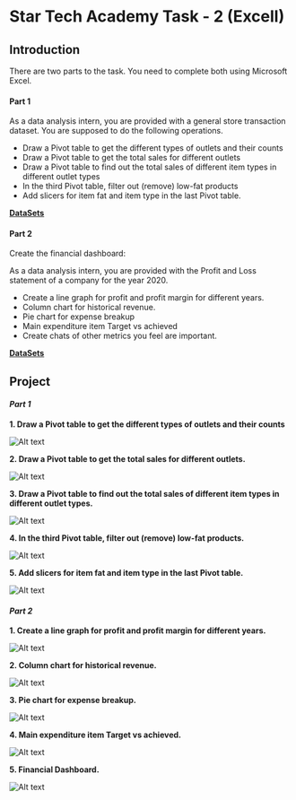 # **Star Tech Academy Task - 2 (Excell)**


## Introduction

There are two parts to the task. You need to complete both using Microsoft Excel.

#### Part 1

As a data analysis intern, you are provided with a general store transaction dataset. You are supposed to do the following operations.

* Draw a Pivot table to get the different types of outlets and their counts
* Draw a Pivot table to get the total sales for different outlets
* Draw a Pivot table to find out the total sales of different item types in different outlet types
* In the third Pivot table, filter out (remove) low-fat products 
* Add slicers for item fat and item type in the last Pivot table.

[**DataSets**](https://docs.google.com/spreadsheets/d/1tCGKSbCRXgh8ElkvC_7iNJeMw53atXiP/edit?usp=sharing&ouid=106115340208586563833&rtpof=true&sd=true)


#### Part 2

Create the financial dashboard:

As a data analysis intern, you are provided with the Profit and Loss statement of a company for the year 2020.

* Create a line graph for profit and profit margin for different years.
* Column chart for historical revenue. 
* Pie chart for expense breakup
* Main expenditure item Target vs achieved
* Create chats of other metrics you feel are important.


[**DataSets**](https://docs.google.com/spreadsheets/d/1PHoXC4VvkghGKLZtvCknkYfUt85232Lj/edit?usp=sharing&ouid=106115340208586563833&rtpof=true&sd=true)


## **Project**

#### *__Part 1__*

**1. Draw a Pivot table to get the different types of outlets and their counts**

![Alt text](https://github.com/Ayush05-pixel/Excell-Analysis/blob/main/Pivot_Table_Img/Types%20of%20outlets%20and%20their%20counts.png)


**2. Draw a Pivot table to get the total sales for different outlets.**

![Alt text](https://github.com/Ayush05-pixel/Excell-Analysis/blob/main/Pivot_Table_Img/Total%20sales%20for%20different%20outlets.png)

**3. Draw a Pivot table to find out the total sales of different item types in different outlet types.**

![Alt text](https://github.com/Ayush05-pixel/Excell-Analysis/blob/main/Pivot_Table_Img/Total%20sales%20of%20different%20item%20types%20in%20different%20outlet%20types.png)

**4. In the third Pivot table, filter out (remove) low-fat products.**

![Alt text](https://github.com/Ayush05-pixel/Excell-Analysis/blob/main/Pivot_Table_Img/Filter%20out%20(remove)%20low-fat%20products.png)

**5. Add slicers for item fat and item type in the last Pivot table.**

![Alt text](https://github.com/Ayush05-pixel/Excell-Analysis/blob/main/Pivot_Table_Img/Add%20slicers%20for%20item%20fat%20and%20item%20type%20in%20the%20last%20Pivot%20table.png)





#### *__Part 2__*

**1. Create a line graph for profit and profit margin for different years.**


![Alt text](https://github.com/Ayush05-pixel/Excell-Analysis/blob/main/Financial%20Dashboard_Img/line%20graph.png)


**2. Column chart for historical revenue.**

![Alt text](https://github.com/Ayush05-pixel/Excell-Analysis/blob/main/Financial%20Dashboard_Img/chart%20for%20historical%20revenue..png)

**3. Pie chart for expense breakup.**

![Alt text](https://github.com/Ayush05-pixel/Excell-Analysis/blob/main/Financial%20Dashboard_Img/Pie%20chart.png)

**4. Main expenditure item Target vs achieved.**

![Alt text](https://github.com/Ayush05-pixel/Excell-Analysis/blob/main/Financial%20Dashboard_Img/Target%20vs%20achieved.png)

**5. Financial Dashboard.**

![Alt text](https://github.com/Ayush05-pixel/Excell-Analysis/blob/main/Financial%20Dashboard_Img/Financial%20Dashbord.png)






